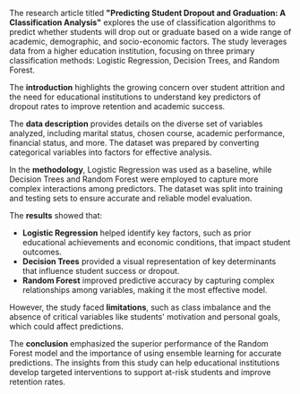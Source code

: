 The research article titled **"Predicting Student Dropout and Graduation: A Classification Analysis"** explores the use of classification algorithms to predict whether students will drop out or graduate based on a wide range of academic, demographic, and socio-economic factors. The study leverages data from a higher education institution, focusing on three primary classification methods: Logistic Regression, Decision Trees, and Random Forest.

The **introduction** highlights the growing concern over student attrition and the need for educational institutions to understand key predictors of dropout rates to improve retention and academic success.

The **data description** provides details on the diverse set of variables analyzed, including marital status, chosen course, academic performance, financial status, and more. The dataset was prepared by converting categorical variables into factors for effective analysis.

In the **methodology**, Logistic Regression was used as a baseline, while Decision Trees and Random Forest were employed to capture more complex interactions among predictors. The dataset was split into training and testing sets to ensure accurate and reliable model evaluation.

The **results** showed that:
- **Logistic Regression** helped identify key factors, such as prior educational achievements and economic conditions, that impact student outcomes.
- **Decision Trees** provided a visual representation of key determinants that influence student success or dropout.
- **Random Forest** improved predictive accuracy by capturing complex relationships among variables, making it the most effective model.

However, the study faced **limitations**, such as class imbalance and the absence of critical variables like students' motivation and personal goals, which could affect predictions.

The **conclusion** emphasized the superior performance of the Random Forest model and the importance of using ensemble learning for accurate predictions. The insights from this study can help educational institutions develop targeted interventions to support at-risk students and improve retention rates.
